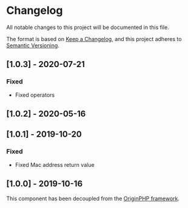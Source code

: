 # Changelog

All notable changes to this project will be documented in this file.

The format is based on [Keep a Changelog](https://keepachangelog.com/en/1.0.0/),
and this project adheres to [Semantic Versioning](https://semver.org/spec/v2.0.0.html).

## [1.0.3] - 2020-07-21

### Fixed

- Fixed operators

## [1.0.2] - 2020-05-16

## [1.0.1] - 2019-10-20

### Fixed

- Fixed Mac address return value

## [1.0.0] - 2019-10-16

This component has been decoupled from the [OriginPHP framework](https://www.originphp.com/).